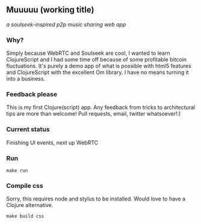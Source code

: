 ## Muuuuu (working title)
_a soulseek-inspired p2p music sharing web app_

### Why?
Simply because WebRTC and Soulseek are cool, I wanted to learn
ClojureScript and I had some time off because of some profitable
bitcoin fluctuations. It's purely a demo app of what is possible
 with html5 features and ClojureScript with the excellent Om 
library. I have no means turning it into a business.

### Feedback please
This is my first Clojure(script) app. Any feedback from tricks to
architectural tips are more than welcome! Pull requests, email, twitter
 whatsoever!:)

### Current status
Finishing UI events, next up WebRTC

### Run

```make run```

### Compile css
Sorry, this requires node and stylus to be installed. Would love to have
a Clojure alternative.

```make build css```
